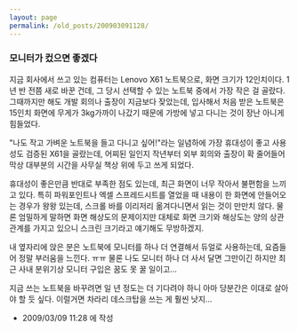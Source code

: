 ```yaml
---
layout: page
permalink: /old_posts/200903091128/
---
```


### 모니터가 컸으면 좋겠다

지금 회사에서 쓰고 있는 컴퓨터는 Lenovo X61 노트북으로, 화면 크기가 12인치이다. 1년 반 전쯤 새로 바꾼 건데, 그 당시 선택할 수 있는 노트북 중에서 가장 작은 걸 골랐다. 그때까지만 해도 개발 회의나 출장이 지금보다 잦았는데, 입사해서 처음 받은 노트북은 15인치 화면에 무게가 3kg가까이 나갔기 때문에 가방에 넣고 다니는 것이 장난 아니게 힘들었다.

"나도 작고 가벼운 노트북을 들고 다니고 싶어!"라는 일념하에 가장 휴대성이 좋고 사용성도 검증된 X61을 골랐는데, 어찌된 일인지 작년부터 외부 회의와 출장이 확 줄어들어 막상 대부분의 시간을 사무실 책상 위에 두고 쓰게 되었다.

휴대성이 좋은만큼 반대로 부족한 점도 있는데, 최근 화면이 너무 작아서 불편함을 느끼고 있다. 특히 파워포인트나 엑셀 스프레드시트를 열었을 때 내용이 한 화면에 안들어오는 경우가 왕왕 있는데, 스크롤 바를 이리저리 옮겨다니면서 읽는 것이 만만치 않다. 물론 엄밀하게 말하면 화면 해상도의 문제이지만 대체로 화면 크기와 해상도는 양의 상관관계를 가지고 있으니 스크린 크기라고 얘기해도 무방하겠지.

내 옆자리에 앉은 분은 노트북에 모니터를 하나 더 연결해서 듀얼로 사용하는데, 요즘들어 정말 부러움을 느낀다. ㅠㅠ 물론 나도 모니터 하나 더 사서 달면 그만이긴 하지만 최근 사내 분위기상 모니터 구입은 꿈도 못 꿀 일이고...

지금 쓰는 노트북을 바꾸려면 일 년 정도는 더 기다려야 하니 아마 당분간은 이대로 살아야 할 듯 싶다. 이럴거면 차라리 데스크탑을 쓰는 게 훨씬 낫지...






- 2009/03/09 11:28 에 작성